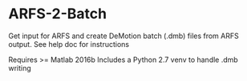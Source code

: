 # ARFS-2-Batch
Get input for ARFS and create DeMotion batch (.dmb) files from ARFS output.
See help doc for instructions

Requires >= Matlab 2016b
Includes a Python 2.7 venv to handle .dmb writing